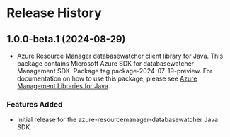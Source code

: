 # Release History

## 1.0.0-beta.1 (2024-08-29)

- Azure Resource Manager databasewatcher client library for Java. This package contains Microsoft Azure SDK for databasewatcher Management SDK.  Package tag package-2024-07-19-preview. For documentation on how to use this package, please see [Azure Management Libraries for Java](https://aka.ms/azsdk/java/mgmt).
### Features Added

- Initial release for the azure-resourcemanager-databasewatcher Java SDK.
